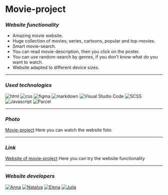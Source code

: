 # __Movie-project__

### _Website functionality_

- Amazing movie website.
- Huge collection of movies, series, cartoons, popular and top-movies.
- Smart movie-search.
- You can read movie-description, then you click on the poster.
- You can use random-search by genres, if you don't know what do you want to watch. 
- Website adapted to different device sizes.

---

### _Used technologies_

![html](https://img.shields.io/badge/html5-%23E34F26.svg?style=for-the-badge&logo=html5&logoColor=white)
![css](https://img.shields.io/badge/CSS3-1572B6?style=for-the-badge&logo=css3&logoColor=white)
![figma](https://img.shields.io/badge/Figma-F24E1E?style=for-the-badge&logo=figma&logoColor=white)
![markdown](https://img.shields.io/badge/Markdown-000000?style=for-the-badge&logo=markdown&logoColor=white)
![Visual Studio Code](https://img.shields.io/badge/Visual%20Studio%20Code-0078d7.svg?style=for-the-badge&logo=visual-studio-code&logoColor=white)
![SCSS](https://img.shields.io/badge/SCSS-hotpink.svg?style=for-the-badge&logo=SASS&logoColor=white)
![Javascript](https://img.shields.io/badge/javascript-black?style=for-the-badge&logo=javascript&logoColor=yellow)
![Parcel](https://img.shields.io/badge/parcel-grey?style=for-the-badge&logo=parcel&logoColor=yellow)

---

### _Photo_

[Movie-project](assets/images/website.jpeg) Here you can watch the website foto.

---

### _Link_

[Website of movie-project]( https://natikozy.github.io/Movie-project/) Here you can try the website functionality

---

### _Website developers_

[![Anna](https://img.shields.io/badge/-Anna-black?style=for-the-badge&logo=github&logoColor=white)](https://github.com/AnnaZhzhonova)
[![Natalya](https://img.shields.io/badge/-Natalya-black?style=for-the-badge&logo=github&logoColor=white)](https://github.com/NatiKozy)
[![Elena](https://img.shields.io/badge/-Elena-black?style=for-the-badge&logo=github&logoColor=white)](https://github.com/knopka-el)
[![Julia](https://img.shields.io/badge/-Julia-black?style=for-the-badge&logo=github&logoColor=white)](https://github.com/Ibralenko)
